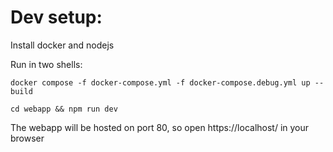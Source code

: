 # Dev setup:

Install docker and nodejs

Run in two shells:

`docker compose -f docker-compose.yml -f docker-compose.debug.yml up --build`

`cd webapp && npm run dev`

The webapp will be hosted on port 80, so open https://localhost/ in your browser

